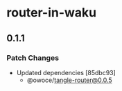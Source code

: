 # router-in-waku

## 0.1.1

### Patch Changes

- Updated dependencies [85dbc93]
  - @owoce/tangle-router@0.0.5
